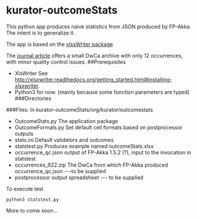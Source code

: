 # kurator-outcomeStats
This python app produces naive statistics from JSON produced by FP-Akka. The intent is to generalize it.

The app is based on the [xlsxWriter package](http://xlsxwriter.readthedocs.org/#)

The [journal article](http://bdj.pensoft.net/articles.php?id=992) offers a small DwCa archive with only 12 occurrences, with minor quality control issues.
##Prerequisites
* XlsWriter  See http://xlsxwriter.readthedocs.org/getting_started.html#installing-xlsxwriter.
* Python3 for now. (mainly because some function parameters are typed)
###Directories

###Files:
In kurator-outcomeStats/org/kurator/outcomestats
* OutcomeStats.py The application package<br/>
* OutcomeFormats.py Set default cell formats based on postprocessor outputs
* stats.ini  Default validators and outcomes
* statstest.py  Produces example named outcomeStats.xlsx<br/>
* occurrence_qc.json output of FP-Akka 1.5.2 (?), input to the invocation in statstest<br/>
* occurrences_922.zip The DwCa from which FP-Akka produced occurrence_qc.json ---to be supplied<br/>
* postprocessor output spreadsheet --- to be supplied<br/>

To execute test
```
python3 statstest.py
```



More to come soon...
